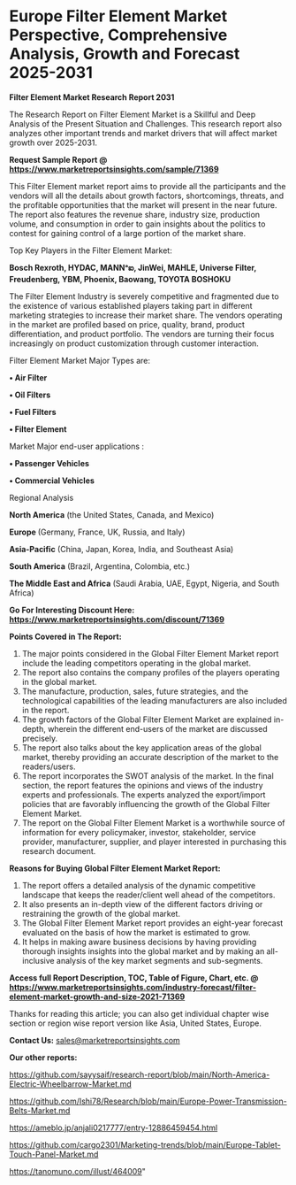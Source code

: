 # Europe Filter Element Market Perspective, Comprehensive Analysis, Growth and Forecast 2025-2031

<strong>Filter Element Market Research Report 2031</strong>

The Research Report on Filter Element Market is a Skillful and Deep Analysis of the Present Situation and Challenges. This research report also analyzes other important trends and market drivers that will affect market growth over 2025-2031.

<strong>Request Sample Report @ <a href=https://www.marketreportsinsights.com/sample/71369>https://www.marketreportsinsights.com/sample/71369</a></strong>

This Filter Element market report aims to provide all the participants and the vendors will all the details about growth factors, shortcomings, threats, and the profitable opportunities that the market will present in the near future. The report also features the revenue share, industry size, production volume, and consumption in order to gain insights about the politics to contest for gaining control of a large portion of the market share.

Top Key Players in the Filter Element Market:

<strong>Bosch Rexroth, HYDAC, MANNᵃఐ, JinWei, MAHLE, Universe Filter, Freudenberg, YBM, Phoenix, Baowang, TOYOTA BOSHOKU</strong>

The Filter Element Industry is severely competitive and fragmented due to the existence of various established players taking part in different marketing strategies to increase their market share. The vendors operating in the market are profiled based on price, quality, brand, product differentiation, and product portfolio. The vendors are turning their focus increasingly on product customization through customer interaction.

Filter Element Market Major Types are:

<strong>• Air Filter

• Oil Filters

• Fuel Filters

• Filter Element</strong>

Market Major end-user applications :

<strong>• Passenger Vehicles

• Commercial Vehicles</strong>

Regional Analysis

</u><strong><b>North America</b></strong> (the United States, Canada, and Mexico)

<strong><b>Europe </b></strong>(Germany, France, UK, Russia, and Italy)

<strong><b>Asia-Pacific</b></strong> (China, Japan, Korea, India, and Southeast Asia)

<strong><b>South America</b></strong> (Brazil, Argentina, Colombia, etc.)

<strong><b>The Middle East and Africa</b></strong> (Saudi Arabia, UAE, Egypt, Nigeria, and South Africa)

<strong>Go For Interesting Discount Here: <a href=https://www.marketreportsinsights.com/discount/71369>https://www.marketreportsinsights.com/discount/71369</a></strong>

<strong>Points Covered in The Report:</strong>
<ol>
  <li>The major points considered in the Global Filter Element Market report include the leading competitors operating in the global market.</li>
  <li>The report also contains the company profiles of the players operating in the global market.</li>
  <li>The manufacture, production, sales, future strategies, and the technological capabilities of the leading manufacturers are also included in the report.</li>
  <li>The growth factors of the Global Filter Element Market are explained in-depth, wherein the different end-users of the market are discussed precisely.</li>
  <li>The report also talks about the key application areas of the global market, thereby providing an accurate description of the market to the readers/users.</li>
  <li>The report incorporates the SWOT analysis of the market. In the final section, the report features the opinions and views of the industry experts and professionals. The experts analyzed the export/import policies that are favorably influencing the growth of the Global Filter Element Market.</li>
  <li>The report on the Global Filter Element Market is a worthwhile source of information for every policymaker, investor, stakeholder, service provider, manufacturer, supplier, and player interested in purchasing this research document.</li>
</ol>
<strong>Reasons for Buying Global Filter Element Market Report:</strong>

<ol>
  <li>The report offers a detailed analysis of the dynamic competitive landscape that keeps the reader/client well ahead of the competitors.</li>
  <li>It also presents an in-depth view of the different factors driving or restraining the growth of the global market.</li>
  <li>The Global Filter Element Market report provides an eight-year forecast evaluated on the basis of how the market is estimated to grow.</li>
  <li>It helps in making aware business decisions by having providing thorough insights insights into the global market and by making an all-inclusive analysis of the key market segments and sub-segments.</li>
</ol>
<strong>Access full Report Description, TOC, Table of Figure, Chart, etc. @ <a href=https://www.marketreportsinsights.com/industry-forecast/filter-element-market-growth-and-size-2021-71369>https://www.marketreportsinsights.com/industry-forecast/filter-element-market-growth-and-size-2021-71369</a></strong>


Thanks for reading this article; you can also get individual chapter wise section or region wise report version like Asia, United States, Europe.

<strong>Contact Us:</strong>
sales@marketreportsinsights.com

<strong>Our other reports:</strong>

<a href=https://github.com/sayysaif/research-report/blob/main/North-America-Electric-Wheelbarrow-Market.md>https://github.com/sayysaif/research-report/blob/main/North-America-Electric-Wheelbarrow-Market.md</a>

<a href=https://github.com/Ishi78/Research/blob/main/Europe-Power-Transmission-Belts-Market.md>https://github.com/Ishi78/Research/blob/main/Europe-Power-Transmission-Belts-Market.md</a>

<a href=https://ameblo.jp/anjali0217777/entry-12886459454.html>https://ameblo.jp/anjali0217777/entry-12886459454.html</a>

<a href=https://github.com/cargo2301/Marketing-trends/blob/main/Europe-Tablet-Touch-Panel-Market.md>https://github.com/cargo2301/Marketing-trends/blob/main/Europe-Tablet-Touch-Panel-Market.md</a>

<a href=https://tanomuno.com/illust/464009>https://tanomuno.com/illust/464009</a>"
